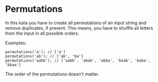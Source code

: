 # Permutations

In this kata you have to create all permutations of an input string and remove duplicates, if present. This means, you have to shuffle all letters from the input in all possible orders.

Examples:

	permutations('a'); // ['a']
	permutations('ab'); // ['ab', 'ba']
	permutations('aabb'); // ['aabb', 'abab', 'abba', 'baab', 'baba', 'bbaa']

The order of the permutations doesn't matter.